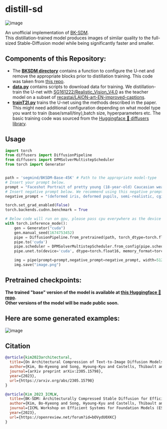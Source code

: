 # distill-sd
![image](https://github.com/segmind/distill-sd/assets/95531133/01ca236a-e616-4049-a043-6a9fdab244bf)

An unofficial implementation of [BK-SDM](https://arxiv.org/abs/2305.15798).<br>
This distillation-trained model produces images of similar quality to the full-sized Stable-Diffusion model while being significantly faster and smaller.<br>
## Components of this Repository:
+ The **[BKSDM directory](/BKSDM)** contains a function to configure the U-net and remove the appropriate blocks prior to distillation training.
This code was taken from [this repo](https://github.com/Gothos/BK-SDM).<br>
+ **[data.py](/data.py)** contains scripts to download data for training. We distillation-train the U-net with [SG161222/Realistic_Vision_V4.0](SG161222/Realistic_Vision_V4.0)  as the teacher model on a subset of [recastai/LAION-art-EN-improved-captions](https://huggingface.co/datasets/recastai/LAION-art-EN-improved-captions).<br> 
+ **[trainT2I.py](/trainT2I.py)** trains the U-net using the methods described in the paper. This might need additional configuration depending on what model type you want to train (base/small/tiny),batch size, hyperparameters etc. 
The basic training code was sourced from the [Huggingface 🤗 diffusers library](https://github.com/huggingface/diffusers).<br>
## Usage 
```python
import torch
from diffusers import DiffusionPipeline
from diffusers import DPMSolverMultistepScheduler
from torch import Generator


path = 'segmind/BKSDM-Base-45K' # Path to the appropriate model-type
# Insert your prompt below.
prompt = "Faceshot Portrait of pretty young (18-year-old) Caucasian wearing a high neck sweater, (masterpiece, extremely detailed skin, photorealistic, heavy shadow, dramatic and cinematic lighting, key light, fill light), sharp focus, BREAK epicrealism"
# Insert negative prompt below. We recommend using this negative prompt for best results.
negative_prompt = "(deformed iris, deformed pupils, semi-realistic, cgi, 3d, render, sketch, cartoon, drawing, anime:1.4), text, close up, cropped, out of frame, worst quality, low quality, jpeg artifacts, ugly, duplicate, morbid, mutilated, extra fingers, mutated hands, poorly drawn hands, poorly drawn face, mutation, deformed, blurry, dehydrated, bad anatomy, bad proportions, extra limbs, cloned face, disfigured, gross proportions, malformed limbs, missing arms, missing legs, extra arms, extra legs, fused fingers, too many fingers, long neck" 

torch.set_grad_enabled(False)
torch.backends.cudnn.benchmark = True

# Below code will run on gpu, please pass cpu everywhere as the device and set 'dtype' to torch.float32 for cpu inference.
with torch.inference_mode():
    gen = Generator("cuda")
    gen.manual_seed(1674753452)
    pipe = DiffusionPipeline.from_pretrained(path, torch_dtype=torch.float16, safety_checker=None, requires_safety_checker=False)
    pipe.to('cuda')
    pipe.scheduler = DPMSolverMultistepScheduler.from_config(pipe.scheduler.config)
    pipe.unet.to(device='cuda', dtype=torch.float16, memory_format=torch.channels_last)

    img = pipe(prompt=prompt,negative_prompt=negative_prompt, width=512, height=512, num_inference_steps=25, guidance_scale = 7, num_images_per_prompt=1, generator = gen).images[0]
    img.save("image.png")
```

## Pretrained checkpoints:
**The trained "base" version of the model is available at [this Huggingface 🤗 repo](https://huggingface.co/segmind/BKSDM-Base-45K).**<br>
**Other versions of the model will be made public soon.**<br>
## Here are some generated examples:
![image](https://github.com/segmind/distill-sd/assets/95531133/8062a175-a042-4a07-9dd7-e35de125f951)

## Citation

```bibtex
@article{kim2023architectural,
  title={On Architectural Compression of Text-to-Image Diffusion Models},
  author={Kim, Bo-Kyeong and Song, Hyoung-Kyu and Castells, Thibault and Choi, Shinkook},
  journal={arXiv preprint arXiv:2305.15798},
  year={2023},
  url={https://arxiv.org/abs/2305.15798}
}
```
```bibtex
@article{Kim_2023_ICMLW,
  title={BK-SDM: Architecturally Compressed Stable Diffusion for Efficient Text-to-Image Generation},
  author={Kim, Bo-Kyeong and Song, Hyoung-Kyu and Castells, Thibault and Choi, Shinkook},
  journal={ICML Workshop on Efficient Systems for Foundation Models (ES-FoMo)},
  year={2023},
  url={https://openreview.net/forum?id=bOVydU0XKC}
}
```

